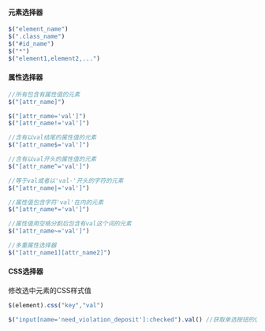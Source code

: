 #### 元素选择器

```javascript
$("element_name")
$(".class_name")
$("#id_name")
$("*")
$("element1,element2,...")
```

#### 属性选择器

```javascript
//所有包含有属性值的元素
$("[attr_name]")

$("[attr_name='val']")
$("[attr_name!='val']")

//含有以val结尾的属性值的元素
$("[attr_name$='val']")

//含有以val开头的属性值的元素
$("[attr_name^='val']")

//等于val或者以'val-'开头的字符的元素
$("[attr_name|='val']")

//属性值包含字符'val'在内的元素
$("[attr_name*='val']")

//属性值用空格分割后包含有val这个词的元素
$("[attr_name~='val']")

//多重属性选择器
$("[attr_name1][attr_name2]")
```

#### CSS选择器

修改选中元素的CSS样式值

```javascript
$(element).css("key","val")
```

```javascript
$("input[name='need_violation_deposit']:checked").val()	//获取单选按钮的值
```

